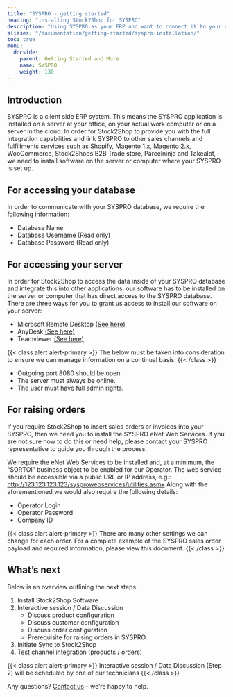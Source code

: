```yaml
---
title: "SYSPRO - getting started"
heading: "installing Stock2Shop for SYSPRO"
description: "Using SYSPRO as your ERP and want to connect it to your e-commerce website? Here are set up instructions for integrating SYSPRO to multiple online sales channels, like Magento, Shopify, WooCommerce and your B2B trade store."
aliases: "/documentation/getting-started/syspro-installation/"
toc: true
menu:
  docside:
    parent: Getting Started and More
    name: SYSPRO
    weight: 130
---
```


## Introduction
SYSPRO is a client side ERP system. This means the SYSPRO application is installed on a server at your office, on your actual work computer or on a server in the cloud. In order for Stock2Shop to provide you with the full integration capabilities and link SYSPRO to other sales channels and fulfillments services such as Shopify, Magento 1.x, Magento 2.x, WooCommerce, Stock2Shops B2B Trade store, Parcelninja and Takealot, we need to install software on the server or computer where your SYSPRO is set up.

## For accessing your database
In order to communicate with your SYSPRO database, we require the following information:

- Database Name
- Database Username (Read only)
- Database Password (Read only)

## For accessing your server
In order for Stock2Shop to access the data inside of your SYSPRO database and integrate this into other applications, our software has to be installed on the server or computer that has direct access to the SYSPRO database. There are three ways for you to grant us access to install our software on your server:

- Microsoft Remote Desktop [(See here)](https://support.microsoft.com/en-za/help/17463/windows-7-connect-to-another-computer-remote-desktop-connection)
- AnyDesk [(See here)](https://anydesk.com/en/downloads/)
- Teamviewer [(See here)](https://www.teamviewer.com/en/)

{{< class alert alert-primary >}}
The below must be taken into consideration to ensure we can manage information on a continual basis:
{{< /class >}}

- Outgoing port 8080 should be open.
- The server must always be online.
- The user must have full admin rights.

## For raising orders
If you require Stock2Shop to insert sales orders or invoices into your SYSPRO, then we need you to install the SYSPRO eNet Web Services. If you are not sure how to do this or need help, please contact your SYSPRO representative to guide you through the process.

We require the eNet Web Services to be installed and, at a minimum, the “SORTOI” business object to be enabled for our Operator. The web service should be accessible via a public URL or IP address, e.g.: http://123.123.123.123/sysprowebservices/utilities.asmx Along with the aforementioned we would also require the following details:

- Operator Login
- Operator Password
- Company ID

{{< class alert alert-primary >}}
There are many other settings we can change for each order. For a complete example of the SYSPRO sales order payload and required information, please view this document.
{{< /class >}}

## What’s next
Below is an overview outlining the next steps:

1. Install Stock2Shop Software
2. Interactive session / Data Discussion
    - Discuss product configuration
    - Discuss customer configuration
    - Discuss order configuration
    - Prerequisite for raising orders in SYSPRO
3. Initiate Sync to Stock2Shop
4. Test channel integration (products / orders)

{{< class alert alert-primary >}}
Interactive session / Data Discussion (Step 2) will be scheduled by one of our technicians
{{< /class >}}

Any questions? [Contact us](/contact-us) – we’re happy to help.